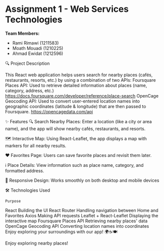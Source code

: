 # Assignment 1 - Web Services Technologies

**Team Members:**
- Rami Rimawi (1211583)
- Moath Mouadi (1210225)
- Ahmad Ewidat (1212596)

🔍 Project Description

This React web application helps users search for nearby places (cafés, restaurants, resorts, etc.) by using a combination of two APIs:
Foursquare Places API: Used to retrieve detailed information about places (name, category, address, etc.) https://docs.foursquare.com/developer/reference/place-search
OpenCage Geocoding API: Used to convert user-entered location names into geographic coordinates (latitude & longitude) that are then passed to Foursquare. https://opencagedata.com/api


✨ Features
🔍 Search Nearby Places:
Enter a location (like a city or area name), and the app will show nearby cafés, restaurants, and resorts.

🗺️ Interactive Map:
Using React-Leaflet, the app displays a map with markers for all nearby results.

❤️ Favorites Page:
Users can save favorite places and revisit them later.

ℹ️ Place Details:
View information such as place name, category, and formatted address.

📱 Responsive Design:
Works smoothly on both desktop and mobile devices

🛠️ Technologies Used

	Purpose
React	Building the UI
React Router	Handling navigation between Home and Favorites
Axios	Making API requests
Leaflet + React-Leaflet	Displaying the interactive map
Foursquare Places API	Retrieving nearby places' data
OpenCage Geocoding API	Converting location names into coordinates
Enjoy exploring your surroundings with our app! 🌍☕🍽️


Enjoy exploring nearby places!
